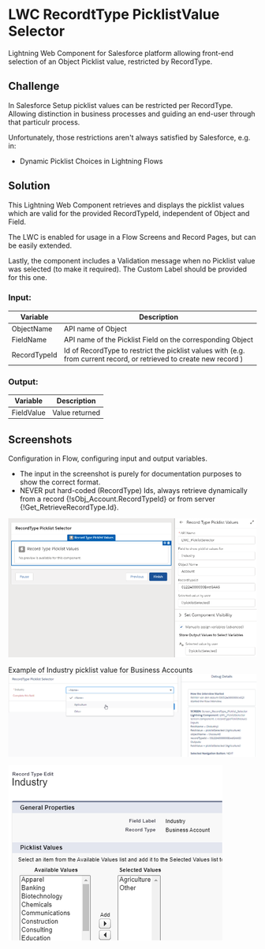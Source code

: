 # LWC RecordtType PicklistValue Selector
Lightning Web Component for Salesforce platform allowing front-end selection of an Object Picklist value, restricted by RecordType.

## Challenge
In Salesforce Setup picklist values can be restricted per RecordType.
Allowing distinction in business processes and guiding an end-user through that particulr process.

Unfortunately, those restrictions aren't always satisfied by Salesforce, e.g. in:

* Dynamic Picklist Choices in Lightning Flows

## Solution
This Lightning Web Component retrieves and displays the picklist values which are valid for the provided RecordTypeId,
independent of Object and Field. 

The LWC is enabled for usage in a Flow Screens and Record Pages, but can be easily extended.

Lastly, the component includes a Validation message when no Picklist value was selected (to make it required).
The Custom Label should be provided for this one.

### Input:

| Variable | Description |
| --- | --- |
| ObjectName | API name of Object |
| FieldName | API name of the Picklist Field on the corresponding Object |
| RecordTypeId | Id of RecordType to restrict the picklist values with (e.g. from current record, or retrieved to create new record ) |

### Output:

| Variable | Description |
| --- | --- |
| FieldValue | Value returned |

## Screenshots

Configuration in Flow, configuring input and output variables.
* The input in the screenshot is purely for documentation purposes to show the correct format.
* NEVER put hard-coded (RecordType) Ids, always retrieve dynamically from a record {!sObj_Account.RecordTypeId} or from server {!Get_RetrieveRecordType.Id}.

![Initial screen](screenshots/RecordTypePicklistValueSelector_FlowConfig.png)

Example of Industry picklist value for Business Accounts
![Example with validation](screenshots/RecordTypePicklistValueSelector_FlowDebug_InclValidation.png)

![Restricted picklist values](screenshots/RecordTypePicklistValueSelector_RecordType.png)